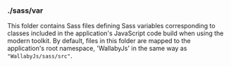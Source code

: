 ### ./sass/var

This folder contains Sass files defining Sass variables corresponding to classes
included in the application's JavaScript code build when using the modern toolkit.
By default, files in this folder are mapped to the application's root namespace,
'WallabyJs' in the same way as `"WallabyJs/sass/src"`.